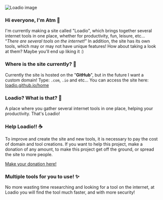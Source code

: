 ![Loadio image](https://github.com/Loadio/home/blob/main/Img/Sem%20T%C3%ADtulo-3.jpg)
### Hi everyone, I'm Atm 👋
I'm currently making a site called "Loadio", which brings together several internet tools in one place, whether for productivity, fun, leisure, etc… “*There are several tools on the internet!*” In addition, the site has its own tools, which may or may not have unique features! How about taking a look at them? Maybe you'll end up liking it :)

### Where is the site currently? 🎈
Currently the site is hosted on the "**GitHub**", but in the future I want a custom domain! Type: `.com`, `.io` and etc...
You can access the site here: [loadio.github.io/home](https://loadio.github.io/home/)

### Loadio? What is that? 🤔
A place where you gather several internet tools in one place, helping your productivity. That's Loadio!

### Help Loadio!! ☕
To improve and create the site and new tools, it is necessary to pay the cost of domain and tool creations.
If you want to help this project, make a donation of any amount, to make this project get off the ground, or spread the site to more people.

[Make your donation here!](https://apoia.se/loadio)

### Multiple tools for you to use!​​ ✨
No more wasting time researching and looking for a tool on the internet, at Loadio you will find the tool much faster, and with more security!
<!--
**Loadio/loadio** is a ✨ _special_ ✨ repository because your `README.md` (this file) appears in your GitHub profile.

Here are some ideas to get you started:

- 🔭 I am currently working on...
- 🌱 I am currently learning...
- 👯 I'm looking to collaborate on...
- 🤔 I'm looking for help with...
- 💬 Ask me about...
- 📫 How to reach me: ...
- 😄 Pronouns: ...
- ⚡ Curiosity: ...
-->

